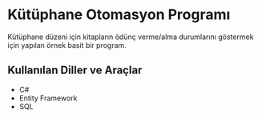 # Kütüphane Otomasyon Programı

Kütüphane düzeni için kitapların ödünç verme/alma durumlarını göstermek için yapılan örnek basit bir program.

## Kullanılan Diller ve Araçlar

- C#
- Entity Framework
- SQL
